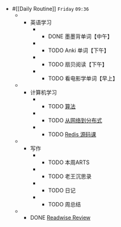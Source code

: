 - #[[Daily Routine]] `Friday` `09:36`
	 - - 英语学习
		 - - DONE 墨墨背单词【中午】
		 - - TODO Anki 单词【下午】
		 - - TODO 扇贝阅读【下午】
		 - - TODO 看电影学单词【早上】
	 - - 计算机学习
		 - - TODO [算法](omnifocus:///task/n1slutCBkyO)
		 - - TODO [从网络到分布式](omnifocus:///task/mvEpkUnqe3P)
		 - - TODO [Redis 源码课](https://time.geekbang.org/column/intro/100084301)
	 - - 写作
		 - - TODO 本周ARTS
		 - - TODO 老王沉思录
		 - - TODO 日记
		 - - TODO 周总结
	 - - DONE [Readwise Review](https://readwise.io/review/2021-08-06)